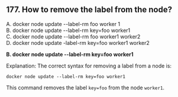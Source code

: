 ## 177. How to remove the label from the node?
A. docker node update --label-rm foo worker 1  
B. docker node update --label-rm key=foo worker1  
C. docker node update --label-rm foo worker1 worker2  
D. docker node update -label-rm key=foo worker1 worker2  

**B. docker node update --label-rm key=foo worker1**

Explanation:
The correct syntax for removing a label from a node is:

```
docker node update --label-rm key=foo worker1
```

This command removes the label `key=foo` from the node `worker1`.

